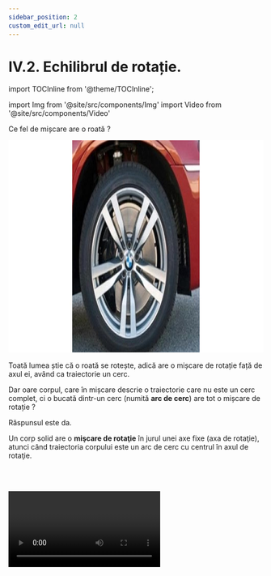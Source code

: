 ```yaml
---
sidebar_position: 2
custom_edit_url: null
---
```


# IV.2. Echilibrul de rotație.


import TOCInline from '@theme/TOCInline';

<TOCInline toc={toc} />


import Img from '@site/src/components/Img'
import Video from '@site/src/components/Video'




Ce fel de mișcare are o roată ?

<Img className="img-responsive4" src="fizica/clasa7/capitolul4/4_2_Poza1_RoataBMW_vers2.jpg" width="1000" height="419" />


Toată lumea știe că o roată se rotește, adică are o mișcare de rotație față de axul ei, având ca traiectorie un cerc. 


Dar oare corpul, care în mișcare descrie o traiectorie care nu este un cerc complet, ci o bucată dintr-un cerc (numită **arc de cerc**) are tot o mișcare de rotație ? 

Răspunsul este da.


<div class="alert alert--primary" role="alert">


Un corp solid are o **mişcare de rotaţie** în jurul unei axe fixe (axa de rotaţie), atunci când traiectoria corpului este un arc de cerc cu centrul în axul de rotaţie.



</div>


<br></br>


<Video src="https://www.youtube.com/embed/aKqADVMDFIg" />

<br></br>
<br></br>



<div class="alert alert--info" role="alert">

**Exemple de corpuri în mișcare de rotație:**


- Pirueta unui patinator

<Video src="https://www.youtube.com/embed/i9UeJIkLwg0" />


<br></br>
<br></br>


- **Deschiderea și închiderea ușilor și ferestrelor față de balamale.**

<Img className="img-responsive4" src="fizica/clasa7/capitolul4/4_2_Poza1bis_ExempleDeCorpuriInMiscareDeRotatie_0_UsaDeschisa_vers2.jpg" width="1000" height="534" />

<br></br>
<br></br>



- **Deschiderea unei uși prin rotirea clanței sau a cheii în broască.**

<Img className="img-responsive4" src="fizica/clasa7/capitolul4/4_2_Poza2_ExempleDeCorpuriInMiscareDeRotatie_1_CheiInBroasca_vers2.jpg" width="1000" height="466" />

<br></br>
<br></br>



- **Înșurubarea unui șurub cu șurubelnița.**

<Img className="img-responsive4" src="fizica/clasa7/capitolul4/4_2_Poza3_ExempleDeCorpuriInMiscareDeRotatie_2_InsurubareSurub_vers2.jpg" width="1000" height="310" />

<br></br>
<br></br>



- **Mișcarea tirbușonului față de axa de rotație.**

<Img className="img-responsive4" src="fizica/clasa7/capitolul4/4_2_Poza4_ExempleDeCorpuriInMiscareDeRotatie_3_Tirbuson_vers2.jpg" width="1000" height="452" />

<br></br>
<br></br>


- **Mișcarea unui robinet.**

<Img className="img-responsive4" src="fizica/clasa7/capitolul4/4_2_Poza5_ExempleDeCorpuriInMiscareDeRotatie_4_Robinet_vers2.jpg" width="1000" height="409" />

<br></br>
<br></br>


- **Mișcarea acelor de ceas sau a acului busolei.**

<Img className="img-responsive4" src="fizica/clasa7/capitolul4/4_2_Poza6_ExempleDeCorpuriInMiscareDeRotatie_5_AceCeas_vers2.jpg" width="1000" height="418" />

<br></br>
<br></br>


- **Deschiderea unei cărți prin mișcarea coperții sau când dăm o pagina.**

<Img className="img-responsive4" src="fizica/clasa7/capitolul4/4_2_Poza7_ExempleDeCorpuriInMiscareDeRotatie_6_DatulPaginilor_vers2.jpg" width="1000" height="528" />

<br></br>
<br></br>


- **Mișcarea unui leagăn (balansoar) față de bara de fixare.**


<Img className="img-responsive4" src="fizica/clasa7/capitolul4/4_2_Poza8_ExempleDeCorpuriInMiscareDeRotatie_7_Balansoar_vers2.jpg" width="1000" height="465"/>


<br></br>
<br></br>




- **Mișcarea Pământului în jurul propriei axe și în jurul Soarelui.**


**De ce nu putem simți rotaţia Pământului?**

Noi nu simțim rotația Pământului în jurul propriei axe, deoarece planeta noastră are o mişcare uniformă(o viteză constantă de 1675 km/h la ecuator și ceva mai mică la poli). În plus toate corpurile de pe Pământ, inclusiv atmosfera, se mișcă cu aceeași viteză cu cea a Pământului. Planeta noastră efectuează o rotație completă în jurul axei sale la fiecare 23 ore și 56 minute.



<Img className="img-responsive4" src="fizica/clasa7/capitolul4/IV-2-echilibrul-de-rotatie-poza10-miscarea-de-rotatie-a-pamantului_vers2.png" width="1000" height="375" />


<br></br>
<br></br>


Mișcarea de revoluție a Pământului se referă la deplasarea anuală a Terrei în jurul Soarelui, care durează 365 zile 6 h 9 min 9 s. Fiindcă orbita are formă de elipsă, Pământul, pe parcursul anului, se află în puncte mai apropiate sau mai îndepărtate de Soare. Mișcarea Pământului în jurul Soarelui se efectuează cu o viteză orbitală de circa 30 de kilometri pe secundă, adică 107000 km/h.



<Img className="img-responsive4" src="fizica/clasa7/capitolul4/IV-2-echilibrul-de-rotatie-poza11-miscarea-de-revolutie-a-pamantului.png" width="1000" height="542" />



<br></br>
<br></br>


Și Soarele împreună cu toate planetele din sistemul nostru solar se deplasează cu o viteză de 720000 km/h în jurul centrului galaxiei Calea Lactee.



<Img className="img-responsive4" src="fizica/clasa7/capitolul4/IV-2-echilibrul-de-rotatie-poza12-miscarea-sistemului-solar-in-galaxie.png" width="1000" height="556" />





</div>



<br></br>



<div class="alert alert--primary" role="alert">


Mișcarea de rotație are două sensuri:

- **Sens orar (dat de mișcarea acelor de ceas)**.

<Img className="img-responsive4" src="fizica/clasa7/capitolul4/4_2_Poza10_SensOrar_vers3.jpg" width="1000" height="259" />


<br></br>
<br></br>


- **Sens antiorar (invers acelor de ceas)**.

<Img className="img-responsive4" src="fizica/clasa7/capitolul4/4_2_Poza11_SensAntiOrar_vers3.jpg" width="1000" height="258" />



</div>




<br></br>


<div class="alert alert--success" role="alert">

&#128064 **Experimentul 1: Momentul forţei**



<Video src="https://www.youtube.com/embed/Q8k_a8DWJvc" />




**Materiale necesare:**    
Ață cu cârlig, disc cu perforații, suport.

<br></br>


**Descrierea experimentului:**
- Montează discul pe suport.
- Acționează cu o forță în partea dreaptă a discului pe verticală, în jos.
- Observă ce se întâmplă cu discul.
  > Discul se rotește în sens orar.
- Acționează cu o forță în partea stângă a discului pe verticală, în jos .
- Observă ce se întâmplă cu discul.
  > Discul se rotește în sens antiorar.
- Acționează cu o forță în partea de jos a discului pe verticală, în jos.
- Observă ce se întâmplă cu discul.
  > Discul nu se rotește.



</div>


<br></br>


<div class="alert alert--primary" role="alert">

Pentru a descrie cantitativ efectul de rotație al unei forțe ce acționează asupra unui corp se denumește o mărime fizică, numită **momentul forței.**

</div>


<br></br>


<div class="alert alert--primary" role="alert">

**Momentul unei forțe (notat cu M<sub>F</sub>)** este o mărime fizică vectorială egală cu produsul dintre valoarea forței (F) și brațul forței respective (b<sub>F</sub>).



<Img className="img-responsive4" src="fizica/clasa7/capitolul4/4_2_Poza11bis_FormulaMomentuluiUneiForte_vers2.jpg" width="1000" height="74" />


<br></br>


unde b<sub>F</sub> = distanța (perpendiculara) de la axul de rotație (O) până la direcția (segmentul) forței.

**Unitate de măsură în S.I:**

<Img className="img-responsive4" src="fizica/clasa7/capitolul4/4_2_Poza11bis2_UnitateadeMasuraAMomentuluiUneiForte_vers2.jpg" width="1000" height="66" />

<br></br>
<br></br>




În funcție de valoarea momentului unei forțe putem stabili dacă forța rotește un corp. Avem două cazuri:



<Img className="img-responsive4" src="fizica/clasa7/capitolul4/4_2_Poza11bis3_RelatiaDintreMomentulForteSiRotatie_vers5.jpg" width="1000" height="68" />


Momentul unei forței este zero (M<sub>F</sub> = 0) când b<sub>F</sub> = 0 (direcția forței trece prin axul de rotație și nu putem duce perpendiculară din axul de rotație pe direcția forței).



<Img className="img-responsive4" src="fizica/clasa7/capitolul4/4_2_Poza11bis4_RelatiaDintreMomentulForteSiRotatie2_vers5.jpg" width="1000" height="493" />

<br></br>
<br></br>
<br></br>


<Img className="img-responsive4" src="fizica/clasa7/capitolul4/4_2_Poza11bis5_RelatiaDintreMomentulForteSiRotatie3_vers5.jpg" width="1000" height="69" />


Rotim mai ușor un corp când momentul forței are valoare mai mare. Momentul forței crește proporțional cu brațul forței și cu valoarea forței.


<Img className="img-responsive4" src="fizica/clasa7/capitolul4/4_2_Poza11bis6_RelatiaDintreMomentulForteSiRotatie4_vers5.jpg" width="1000" height="452"/>






</div>


<br></br>

<div class="alert alert--warning" role="alert">

&#128275 **Probleme rezolvate**

**1. O forță de 40 N acționează pe direcția axei de rotație a unui disc. Rotește această forță discul ?**


<Img className="img-responsive4" src="fizica/clasa7/capitolul4/4_2_Poza12_ReprezentareaGrafica_ProblemaModel2_vers3.jpg" width="1000" height="514" />




**Rezolvare:**

Deoarece b<sub>F</sub> = 0, atunci și M<sub>F</sub> = 0 ( momentul forței este zero) și forța aplicată nu rotește discul.


<br></br>
<br></br>


**2. O forță de 40 N acționează pe verticală, în jos, la marginea din dreapta a unui disc. Rotește această forță discul ? Se dă raza discului de 6 cm.**



**Rezolvare:**


_Ducem perpendiculară din centrul cercului (O) pe direcția forței și așa aflăm brațul forței, care este egal cu raza discului._


<Img className="img-responsive4" src="fizica/clasa7/capitolul4/4_2_Poza13_ReprezentareaGrafica_ProblemaModel3_vers4.jpg" width="1000" height="611" />

<Img className="img-responsive4" src="fizica/clasa7/capitolul4/4_2_Poza14_Ecuatia1_ProblemaModel3_vers3.jpg" width="1000" height="167" />


<br></br>
<br></br>


_Calculăm momentul forței:_

<Img className="img-responsive4" src="fizica/clasa7/capitolul4/4_2_Poza15_Ecuatia2_ProblemaModel3_vers4.jpg" width="1000" height="156" />





</div>


<br></br>


<div class="alert alert--success" role="alert">

&#128064 **Experimentul 2: Echilibrul de rotaţie**


<Video src="https://www.youtube.com/embed/GIbXJKSa4f0" />




**Materiale necesare:**    
Ață cu cârlig, disc cu perforații, suport, cârlig cu mase marcate.


<br></br>


**Descrierea experimentului:**
- Agață de una dintre perforațiile discului din dreapta un cârlig cu discuri marcate și observă sensul în care se rotește discul cu perforații.
- Agață de o altă perforație a discului din stânga (să aibă același braț cu cel din dreapta) și pune mase pe cârlig până când discul nu se mai rotește.
- Găsește condiția de echilibru de rotație pentru acest caz.
  > Greutatea maselor marcate din partea stângă este egală cu greutatea maselor din partea dreaptă.


<br></br>

**Concluzia experimentului:**   
Se constată că modulele momentelor forțelor | M<sub>1</sub> | = | F<sub>1</sub> • b<sub>1</sub> | și | M<sub>2</sub> | = | F<sub>2</sub> • b<sub>2</sub> | față de centrul de rotație sunt egale atunci când discul se află în echilibru de rotație: | M<sub>1</sub> | = | M<sub>2</sub> |.




</div>





<br></br>


<div class="alert alert--primary" role="alert">

Un corp este în **echilibru de rotaţie** atunci când suma modulelor momentelor forțelor ce rotesc corpul în sens orar este egală cu suma modulelor momentelor forțelor ce rotesc corpul în sens antiorar.

**| M<sub>orar</sub> | = | M<sub>antiorar</sub> |**



</div>


<br></br>


<div class="alert alert--secondary" role="alert">

&#128294 **Observație**

Un corp este în echilibru de rotaţie atunci când corpul nu se roteşte sau când are o mişcare de rotaţie uniformă.


</div>


<br></br>


<div class="alert alert--warning" role="alert">

&#128275 **Problemă rezolvată**



**3. Asupra unui disc cu raza de 20 cm acționează trei forțe ca în figura de mai jos:**


<Img className="img-responsive4" src="fizica/clasa7/capitolul4/4_2_Poza16_ReprezentareaGrafica_ProblemaModel4_vers4.jpg" width="1000" height="441" />

<br></br>
<br></br>


**Rezolvare:**


_Se stabilește sensul fiecărei forțe ca și cum ar acționa singură asupra discului:_   
Sens orar: F<sub>1</sub>, F<sub>2</sub>   
Sens antiorar: F<sub>3</sub>.

<br></br>

_Se calculează brațele fiecărei forțe și se transformă în metri:_

<Img className="img-responsive4" src="fizica/clasa7/capitolul4/4_2_Poza17_Calcul_ProblemaModel4_vers3.jpg" width="1000" height="338" />

<br></br>
<br></br>

_Se calculează momentul orar prin adunarea momentelor forțelor ce ar roti discul în sens orar:_   
M<sub>orar</sub> =   M<sub>1</sub> +  M<sub>2</sub> = F<sub>1</sub> • b<sub>1</sub> + F<sub>2</sub> • b<sub>2</sub> = 40 N • 0,1 m + 60 N • 0,05 m = 7  N∙m

<br></br>

_Se calculează momentul antiorar prin adunarea momentelor forțelor ce ar roti discul în sens antiorar:_   
M<sub>antiorar</sub> =   M<sub>3</sub>  = F<sub>3</sub> • b<sub>3</sub> = 80 N • 0,2 m = 16 N∙m


<br></br>

_Se compară cele două momente:_   
M<sub>antiorar</sub> > M<sub>orar</sub> 	=> 	Discul se rotește în sens antiorar.



<Video src="https://www.youtube.com/embed/gpnVxT4xCb0" />





</div>






<br></br>


<div class="alert alert--secondary" role="alert">

&#128294 **Observație**

În multe cazuri omul acționează asupra unui corp cu un **cuplu de forțe**, care este un ansamblu de două forțe paralele, de module egale și de sensuri opuse, producând rotirea corpului.

Ca exemple de cupluri de forțe avem:

- rotirea unui tirbușon;

- cheia din broască;

- mișcarea acului unei busole;


- înșurubarea unui șurub cu șurubelnița;

- ascuțirea creionului cu ascuțitoarea;

- mânuirea volanului,

<Img className="img-responsive4" src="fizica/clasa7/capitolul4/4_2_Poza18_PozaVolan_ExempluCupluDeForte_vers2.jpg" width="1000" height="380" />

<br></br>
<br></br>


- deschiderea dopului de sticlă PET.

<Video src="https://www.youtube.com/embed/7uCDu9L2KZo" />




</div>




<br></br>
<br></br>